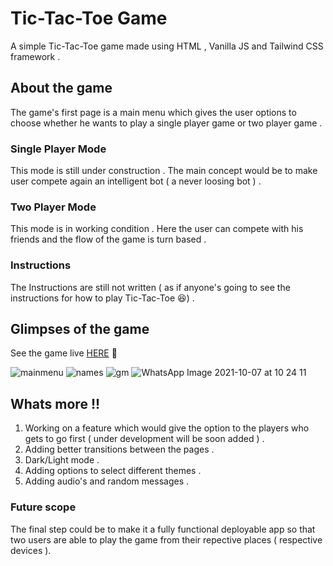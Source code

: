 # Tic-Tac-Toe Game

A simple Tic-Tac-Toe game made using HTML , Vanilla JS and Tailwind CSS framework .

## About the game

The game's first page is a main menu which gives the user options to choose whether he wants to play a single player game or two player game .

### Single Player Mode

This mode is still under construction . The main concept would be to make user compete again an intelligent bot ( a never loosing bot ) .

### Two Player Mode

This mode is in working condition . Here the user can compete with his friends and the flow of the game is turn based .


### Instructions

The Instructions are still not written ( as if anyone's going to see the instructions for how to play Tic-Tac-Toe :laughing:) .

## Glimpses of the game

See the game live [HERE](https://aayushsrivastava9760.github.io/TicTacToebyAayush.github.io/) :love_you_gesture:

![mainmenu](https://user-images.githubusercontent.com/81965095/136322586-7817a277-e405-45ec-b42a-0d1630395fcd.jpeg)
![names](https://user-images.githubusercontent.com/81965095/136322645-2d8dd4bb-e79c-465e-b383-363cacd70518.jpeg)
![gm](https://user-images.githubusercontent.com/81965095/136322673-26e9c560-3777-4475-b3b9-8eaa7eb339f9.jpeg)
![WhatsApp Image 2021-10-07 at 10 24 11](https://user-images.githubusercontent.com/81965095/136322700-8388ceb0-df3b-4e2f-84e2-58386d6d98a1.jpeg)

## Whats more !!

1. Working on a feature which would give the option to the players who gets to go first ( under development will be soon added ) .
2. Adding better transitions between the pages .
3. Dark/Light mode .
4. Adding options to select different themes .
5. Adding audio's and random messages .

### Future scope 

The final step could be to make it a fully functional deployable app so that two users are able to play the game from their repective places ( respective devices ).
